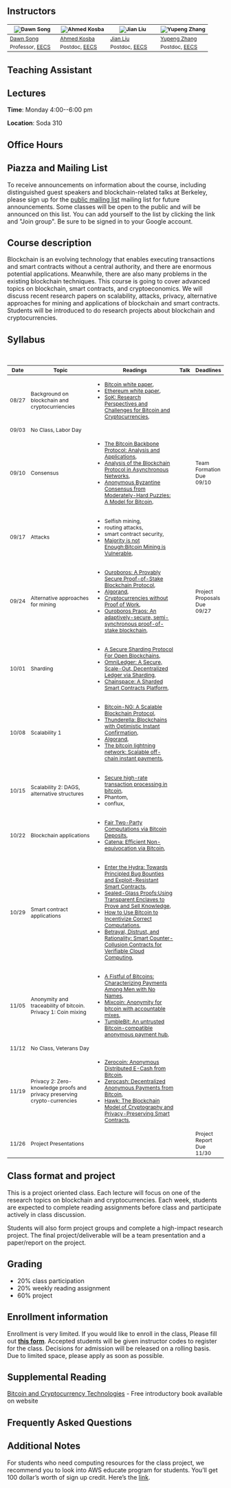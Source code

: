 ## Instructors

<table style="table-layout: fixed; font-size: 88%;">
  <thead>
    <tr>
      <th style="width: 25%;"><img src="https://people.eecs.berkeley.edu/~dawnsong/dawn-berkeley.jpg" alt="Dawn Song"></th>
      <th style="width: 25%;"><img src="http://www.cs.umd.edu/~akosba/webpage/p_o.png" alt="Ahmed Kosba"></th>
      <th style="width: 25%;"><img src="https://people.eecs.berkeley.edu/~jian.liu/images/1.jpg" alt="Jian Liu"></th>
      <th style="width: 25%;"><img src="http://legacydirs.umiacs.umd.edu/~zhangyp/photo.jpeg" alt="Yupeng Zhang"></th>
    </tr>
  </thead>
  <tbody>
    <tr>
      <td><a href="https://people.eecs.berkeley.edu/~dawnsong/">Dawn Song</a></td>
      <td><a href="http://www.cs.umd.edu/~akosba/">Ahmed Kosba</a></td>
      <td><a href="https://people.eecs.berkeley.edu/~jian.liu/">Jian Liu</a></td>
      <td><a href="http://legacydirs.umiacs.umd.edu/~zhangyp/">Yupeng Zhang</a></td>
    </tr>
    <tr>
      <td>Professor, <a href="https://eecs.berkeley.edu/">EECS</a></td>
      <td>Postdoc, <a href="https://eecs.berkeley.edu/">EECS</a></td>
      <td>Postdoc, <a href="https://eecs.berkeley.edu/">EECS</a></td>
      <td>Postdoc, <a href="https://eecs.berkeley.edu/">EECS</a></td>
    </tr>
  </tbody>
</table>


## Teaching Assistant

## Lectures

**Time**: Monday 4:00--6:00 pm

**Location**: Soda 310

## Office Hours


## Piazza and Mailing List

To receive announcements on information about the course, including distinguished guest speakers and blockchain-related talks at Berkeley, please sign up for the [public mailing list](https://groups.google.com/forum/#!forum/cs-294-151-s18-all) mailing list for future announcements. Some classes will be open to the public and will be announced on this list. You can add yourself to the list by clicking the link and "Join group". Be sure to be signed in to your Google account.

## Course description
Blockchain is an evolving technology that enables executing transactions and smart contracts without a central authority, and there are enormous potential applications. Meanwhile, there are also many problems in the existing blockchain techniques. This course is going to cover advanced topics on blockchain, smart contracts, and cryptoeconomics. We will discuss recent research papers on scalability, attacks, privacy, alternative approaches for mining and applications of blockchain and smart contracts. Students will be introduced to do research projects about blockchain and cryptocurrencies.

## Syllabus
<table style="table-layout: fixed; font-size: 88%;">
  <thead>
    <tr>
      <th style="width: 5%;">Date</th>
      <th style="width: 40%;">Topic</th>
      <th style="width: 55%;">Readings</th>
      <th style="width: 20%;">Talk</th>
      <th style="width: 10%;">Deadlines</th>
    </tr>
  </thead>
  <tbody>
    <tr>
      <td>08/27</td>
      <td>Background on blockchain and cryptocurriencies</td>
      <td>
        <ul>
        <li><a href="https://bitcoin.org/bitcoin.pdf">Bitcoin white paper</a>,</li>
        <li><a href="https://github.com/ethereum/wiki/wiki/White-Paper">Ethereum white paper</a>,</li>
        <li><a href="http://www.jbonneau.com/doc/BMCNKF15-IEEESP-bitcoin.pdf">SoK: Research Perspectives and Challenges for Bitcoin and Cryptocurrencies</a>,</li>
          </ul>
      </td>
      <td></td>
      <td></td>
    </tr>
    <tr>
      <td>09/03</td>
      <td>No Class, Labor Day</td>
      <td>      </td>
      <td>
      </td>
      <td></td>
    </tr>
    <tr>
      <td>09/10</td>
      <td>Consensus</td>
      <td>
        <ul>
        <li><a href="https://eprint.iacr.org/2014/765.pdf">The Bitcoin Backbone Protocol: Analysis and Applications</a>,</li>
        <li><a href="https://eprint.iacr.org/2016/454.pdf">Analysis of the Blockchain Protocol in Asynchronous Networks</a>,</li>
        <li><a href="https://socrates1024.s3.amazonaws.com/consensus.pdf">Anonymous Byzantine Consensus from Moderately-Hard Puzzles: A Model for Bitcoin</a>,</li>
         </ul>
      </td>
      <td>
        </td>
      <td>Team Formation Due 09/10</td>
    </tr>
    <tr>
      <td>09/17</td>
      <td>Attacks</td>
      <td>
        <ul>
        <li>Selfish mining,</li>
        <li>routing attacks,</li>
        <li>smart contract security,</li>
        <li><a href="https://arxiv.org/pdf/1311.0243.pdf">Majority is not Enough:Bitcoin Mining is Vulnerable</a>,</li>
        </ul>
      </td>
      <td>
      </td>
      <td></td>
    </tr>
    <tr>
      <td>09/24</td>
      <td>Alternative approaches for mining</td>
      <td>
      <ul>
        <li><a href="https://www.semanticscholar.org/paper/Ouroboros%3A-A-Provably-Secure-Proof-of-Stake-Kiayias-Russell/1c14549f7ba7d6a000d79a7d12255eb11113e6fa">Ouroboros: A Provably Secure Proof-of-Stake Blockchain Protocol</a>,</li>
        <li><a href="https://arxiv.org/pdf/1607.01341.pdf">Algorand</a>,</li>
        <li><a href="http://fc16.ifca.ai/bitcoin/papers/BGM16.pdf">Cryptocurrencies without Proof of Work</a>,</li>
        <li><a href="https://eprint.iacr.org/2017/573.pdf">Ouroboros Praos: An adaptively-secure, semi-synchronous proof-of-stake blockchain</a>,</li>
       </ul>
      </td>
      <td>
      </td> 
      <td>Project Proposals Due 09/27</td>
    </tr>
    <tr>
      <td>10/01</td>
      <td>Sharding</td>
      <td>      
        <ul>
        <li><a href="https://www.comp.nus.edu.sg/~loiluu/papers/elastico.pdf">A Secure Sharding Protocol For Open Blockchains</a>,</li>
        <li><a href="https://eprint.iacr.org/2017/406.pdf">OmniLedger: A Secure, Scale-Out, Decentralized Ledger via Sharding</a>,</li>
        <li><a href="https://arxiv.org/pdf/1708.03778.pdf">Chainspace: A Sharded Smart Contracts Platform</a>,</li>
       </ul>
      </td>
      <td></td>
      <td></td>
    </tr>
    <tr>
      <td>10/08</td>
      <td>Scalability 1</td>
      <td>
      <ul>
        <li><a href="https://www.usenix.org/system/files/conference/nsdi16/nsdi16-paper-eyal.pdf">Bitcoin-NG: A Scalable Blockchain Protocol</a>,</li>
        <li><a href="https://link.springer.com/chapter/10.1007/978-3-319-78375-8_1">Thunderella: Blockchains with Optimistic Instant Confirmation</a>,</li>
        <li><a href="https://arxiv.org/pdf/1607.01341.pdf">Algorand</a>,</li>
        <li><a href="https://lightning.network/lightning-network-paper.pdf">The bitcoin lightning network: Scalable off-chain instant payments</a>,</li>
       </ul>
      </td>
      <td></td>
      <td></td>
    </tr>
    <tr>
      <td>10/15</td>
      <td>Scalability 2: DAGS, alternative structures</td>
      <td>
       <ul>
        <li><a href="https://link.springer.com/chapter/10.1007/978-3-662-47854-7_32">Secure high-rate transaction processing in bitcoin</a>,</li>
        <li>Phantom,</li>
         <li>conflux,</li>
       </ul>
      </td>
      <td>
      </td>
      <td>
      </td>
    </tr>
    <tr>
      <td>10/22</td>
      <td>Blockchain applications</td>
      <td>
      <ul>
        <li><a href="http://fc14.ifca.ai/bitcoin/papers/bitcoin14_submission_10.pdf">Fair Two-Party Computations via Bitcoin Deposits</a>,</li>
        <li><a href="https://people.csail.mit.edu/alinush/papers/catena-sp2017.pdf">Catena: Efficient Non-equivocation via Bitcoin</a>,</li>
       </ul>
      </td>
      <td></td>
      <td></td>
    </tr>
    <tr>
      <td>10/29</td>
      <td>Smart contract applications</td>
      <td>
        <ul>
        <li><a href="https://eprint.iacr.org/2017/1090.pdf">Enter the Hydra: Towards Principled Bug Bounties and Exploit-Resistant Smart Contracts</a>,</li>
        <li><a href="https://eprint.iacr.org/2016/635.pdf">Sealed-Glass Proofs:Using Transparent Enclaves to Prove and Sell Knowledge</a>,</li>
        <li><a href="https://people.csail.mit.edu/ranjit/papers/incentives.pdf">How to Use Bitcoin to Incentivize Correct Computations</a>,</li>
        <li><a href="https://arxiv.org/pdf/1708.01171.pdf">Betrayal, Distrust, and Rationality: Smart Counter-Collusion Contracts for Verifiable Cloud Computing</a>,</li>
       </ul>
      </td>
      <td></td>
      <td></td>
    </tr>
    <tr>
      <td>11/05</td>
      <td>Anonymity and traceability of bitcoin. Privacy 1: Coin mixing</td>
      <td>
      <ul>
        <li><a href="https://cseweb.ucsd.edu/~smeiklejohn/files/imc13.pdf">A Fistful of Bitcoins: Characterizing Payments Among
Men with No Names</a>,</li>
        <li><a href="https://eprint.iacr.org/2014/077.pdf">Mixcoin: Anonymity for bitcoin with accountable mixes</a>,</li>
        <li><a href="https://www.semanticscholar.org/paper/TumbleBit%3A-An-Untrusted-Bitcoin-Compatible-Payment-Heilman-Alshenibr/26ab9c27d995dadd553614045361ffb1afba9008">TumbleBit: An untrusted Bitcoin-compatible anonymous payment hub</a>,</li>
       </ul>
      </td>
      <td></td>
      <td></td>
    </tr>
    <tr>
      <td>11/12</td>
      <td>No Class, Veterans Day</td>
      <td>
      </td>
      <td>
      </td>
      <td></td>
    </tr>
    <tr>
      <td>11/19</td>
      <td>Privacy 2: Zero-knowledge proofs and privacy preserving crypto-currencies </td>
      <td>
        <ul>
        <li><a href="https://ieeexplore.ieee.org/stamp/stamp.jsp?arnumber=6547123">Zerocoin: Anonymous Distributed E-Cash from Bitcoin</a>,</li>
        <li><a href="https://ieeexplore.ieee.org/stamp/stamp.jsp?arnumber=6956581">Zerocash: Decentralized Anonymous Payments from Bitcoin</a>,</li>
        <li><a href="https://eprint.iacr.org/2015/675.pdf">Hawk: The Blockchain Model of Cryptography and Privacy-Preserving Smart Contracts</a>,</li>
       </ul>
      </td>
      <td>
      </td>
      <td></td>
    </tr>
    <tr>
      <td>11/26</td>
      <td>Project Presentations</td>
      <td>
      </td>
      <td>
      </td>
      <td>Project Report Due 11/30</td>
    </tr>
  </tbody>
</table>


## Class format and project
This is a project oriented class. Each lecture will focus on one of the research topics on blockchain and cryptocurrencies. Each week, students are expected to complete reading assignments before class and participate actively in class discussion.

Students will also form project groups and complete a high-impact research project. The final project/deliverable will be a team presentation and a paper/report on the project.

## Grading

<ul>
  <li>20% class participation</li>
  <li>20% weekly reading assignment</li>
  <li>60% project</li>
</ul>

## Enrollment information

Enrollment is very limited. If you would like to enroll in the class, Please fill out **[this form](https://docs.google.com/forms/d/e/1FAIpQLSc0-A5kOI_ykJOOkT2bfhyG3Ny6qFr4S-odxnuO5mC6UQWn1w/viewform?ts=5b53bd5c)**. Accepted students will be given instructor codes to register for the class. Decisions for admission will be released on a rolling basis. Due to limited space, please apply as soon as possible.

## Supplemental Reading

[Bitcoin and Cryptocurrency Technologies](http://bitcoinbook.cs.princeton.edu/) - Free introductory book available on website

## Frequently Asked Questions

## Additional Notes

For students who need computing resources for the class project, we recommend you to look into AWS educate program for students. You’ll get 100 dollar’s worth of sign up credit. Here’s the [link](https://aws.amazon.com/education/awseducate/apply/).
